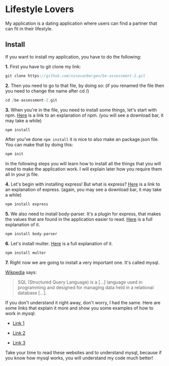 # Lifestyle Lovers
My application is a dating application where users can find a partner that can fit in their lifestyle. 

## Install
If you want to install my application, you have to do the following:

**1.** First you have to git clone my link: 
```javascript
git clone https://github.com/ninavanbergen/be-assessment-2.git
```
**2.** Then you need to go to that file, by doing so:
(if you renamed the file then you need to change the name after cd /)
```javascript
cd /be-assessment-2.git 
```
**3.** When you're in the file, you need to install some things, let's start with npm. [Here](https://github.com/npm/npm) is a link to an explanation of npm.
(you will see a download bar, it may take a while)
```javascript
npm install
```
After you've done ```npm install``` it is nice to also make an package.json file. You can make that by doing this:
```javascript
npm init
```

In the following steps you will learn how to install all the things that you will need to make the application work. I will explain later how you require them all in your js file.

**4.** Let's begin with installing express! But what is express? [Here](https://github.com/expressjs/express) is a link to an explanation of express.
(again, you may see a download bar, it may take a while)
```javascript
npm install express
```
**5.** We also need to install body-parser. It's a plugin for express, that makes the values that are found in the application easier to read. [Here](https://github.com/expressjs/body-parser) is a full explanation of it. 
```javascript
npm install body-parser
```
**6.** Let's install multer. [Here](https://github.com/expressjs/multer) is a full explanation of it.
```javascript
npm install multer
```
**7.** Right now we are going to install a very important one. It's called mysql. 

[Wikpedia](https://nl.wikipedia.org/wiki/SQL) says:
> SQL (Structured Query Language) is a […] language used in programming and designed for managing data held in a relational database […].

If you don't understand it right away, don't worry, I had the same. Here are some links that explain it more and show you some examples of how to work in mysql:

* [Link 1](https://www.mysql.com/about/)

* [Link 2](https://gist.github.com/hofmannsven/9164408)

* [Link 3](https://www.guru99.com/sql.html)

Take your time to read these websites and to understand mysql, because if you know how mysql works, you will understand my code much better! 

